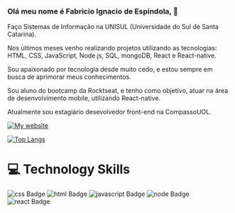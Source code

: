 ### Olá meu nome é Fabricio Ignacio de Espindola, 👋

Faço Sistemas de Informação na UNISUL (Universidade do Sul de Santa Catarina).

Nos últimos meses venho realizando projetos utilizando as tecnologias: HTML, CSS, JavaScript, Node.js, SQL, mongoDB, React e React-native.

Sou apaixonado por tecnologia desde muito cedo, e estou sempre em busca de aprimorar meus conhecimentos.

Sou aluno do bootcamp da Rocktseat, e tenho como objetivo, atuar na área de desenvolvimento mobile, utilizando React-native.

Atualmente sou estagiário desevolvedor front-end na CompassoUOL. 

[![My website](https://dyn-qrcode-six.vercel.app/api?url=https://fabricioig863.github.io)](https://fabricioig863.github.io/)


[![Top Langs](https://github-readme-stats.vercel.app/api/top-langs/?username=fabricioig863&layout=compact)](https://github.com/anuraghazra/github-readme-stats)

# 💻 Technology Skills

![css Badge](https://img.shields.io/badge/css3%20-%231572B6.svg?&style=for-the-badge&logo=css3&logoColor=white)
![html Badge](https://img.shields.io/badge/html5%20-%23E34F26.svg?&style=for-the-badge&logo=html5&logoColor=white)
![javascript Badge](https://img.shields.io/badge/javascript%20-%23323330.svg?&style=for-the-badge&logo=javascript&logoColor=%23F7DF1E)
![node Badge](https://img.shields.io/badge/node.js%20-%2343853D.svg?&style=for-the-badge&logo=node.js&logoColor=white)
![react Badge](https://img.shields.io/badge/react%20-%2320232a.svg?&style=for-the-badge&logo=react&logoColor=%2361DAFB)
